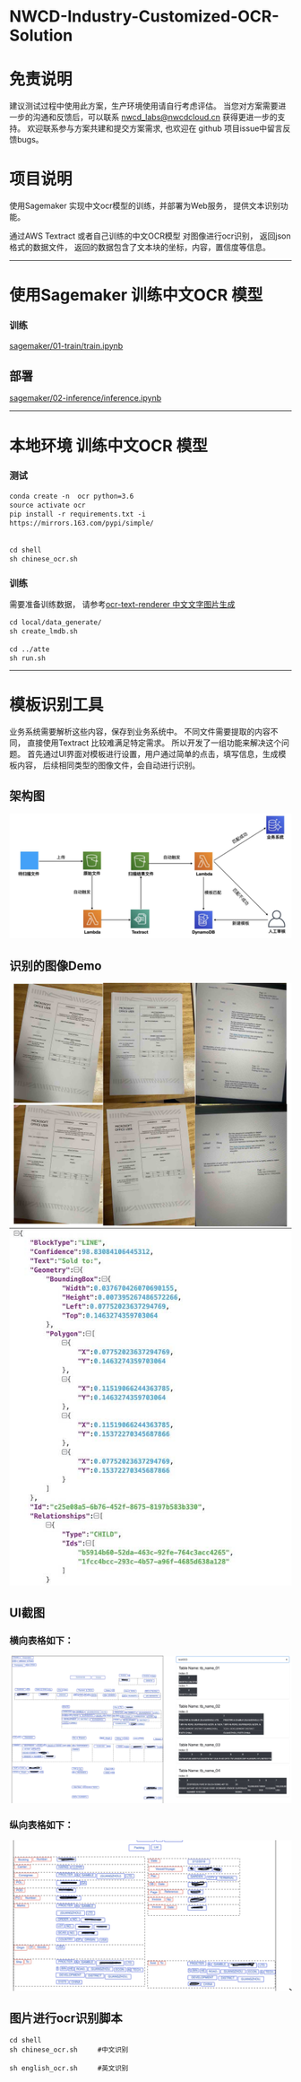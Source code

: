 # NWCD-Industry-Customized-OCR-Solution

# 免责说明
建议测试过程中使用此方案，生产环境使用请自行考虑评估。
当您对方案需要进一步的沟通和反馈后，可以联系 nwcd_labs@nwcdcloud.cn 获得更进一步的支持。
欢迎联系参与方案共建和提交方案需求, 也欢迎在 github 项目issue中留言反馈bugs。



#  项目说明
使用Sagemaker 实现中文ocr模型的训练，并部署为Web服务， 提供文本识别功能。 


通过AWS Textract 或者自己训练的中文OCR模型 对图像进行ocr识别， 返回json格式的数据文件， 返回的数据包含了文本块的坐标，内容，置信度等信息。




---------------------------------
# 使用Sagemaker 训练中文OCR 模型



### 训练

[sagemaker/01-train/train.ipynb](./sagemaker/01-train/train.ipynb)


## 部署

[sagemaker/02-inference/inference.ipynb](./sagemaker/02-inference/inference.ipynb)


---------------------------------
# 本地环境 训练中文OCR 模型

### 测试

```
conda create -n  ocr python=3.6
source activate ocr
pip install -r requirements.txt -i https://mirrors.163.com/pypi/simple/ 


cd shell
sh chinese_ocr.sh

```


### 训练

需要准备训练数据， 请参考[ocr-text-renderer 中文文字图片生成](https://github.com/dikers/ocr-text-renderer)


```
cd local/data_generate/
sh create_lmdb.sh

cd ../atte
sh run.sh

```


-------------------------------
# 模板识别工具


业务系统需要解析这些内容，保存到业务系统中。 不同文件需要提取的内容不同， 直接使用Textract 比较难满足特定需求。 所以开发了一组功能来解决这个问题。
首先通过UI界面对模板进行设置，用户通过简单的点击，填写信息，生成模板内容， 后续相同类型的图像文件，会自动进行识别。


## 架构图 
![image](./images/000.jpg)


## 识别的图像Demo
![image](./images/002.jpg)
![image](./images/006.jpg)


## UI截图

### 横向表格如下：  
![image](./images/005.jpg)

### 纵向表格如下：  
![image](./images/001.jpg)


## 图片进行ocr识别脚本


```shell script
cd shell
sh chinese_ocr.sh     #中文识别

sh english_ocr.sh     #英文识别

```